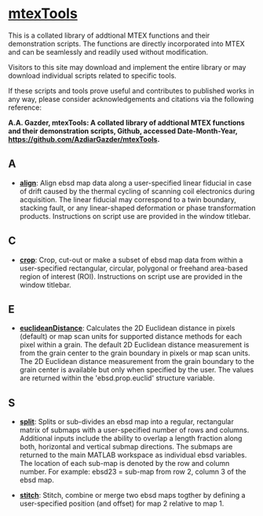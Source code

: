 # [**mtexTools**](https://github.com/AzdiarGazder/mtexTools)
This is a collated library of addtional MTEX functions and their demonstration scripts.
The functions are directly incorporated into MTEX and can be seamlessly and readily used without modification. 

Visitors to this site may download and implement the entire library or may download individual scripts related to specific tools. 

If these scripts and tools prove useful and contributes to published works in any way, please consider acknowledgements and citations via the following reference:

**A.A. Gazder, mtexTools: A collated library of addtional MTEX functions and their demonstration scripts, Github, accessed Date-Month-Year, <https://github.com/AzdiarGazder/mtexTools>.**


## A
- [**align**](https://github.com/AzdiarGazder/mtexTools/tree/main/align): Align ebsd map data along a user-specified linear fiducial in case of drift caused by the thermal cycling of scanning coil electronics during acquisition. The linear fiducial may correspond to a twin boundary, stacking fault, or any linear-shaped deformation or phase transformation products. Instructions on script use are provided in the window titlebar.

## C
- [**crop**](https://github.com/AzdiarGazder/mtexTools/tree/main/crop): Crop, cut-out or make a subset of ebsd map data from within a user-specified rectangular, circular, polygonal or freehand area-based region of interest (ROI). Instructions on script use are provided in the window titlebar.

## E
- [**euclideanDistance**](https://github.com/AzdiarGazder/mtexTools/tree/main/euclideanDistance): Calculates the 2D Euclidean distance in pixels (default) or map scan units for supported distance methods for each pixel within a grain. The default 2D Euclidean distance measurement is from the grain center to the grain boundary in pixels or map scan units. The 2D Euclidean distance measurement from the grain boundary to the grain center is available but only when specified by the user. The values are returned within the 'ebsd.prop.euclid' structure variable.

## S
- [**split**](https://github.com/AzdiarGazder/mtexTools/tree/main/split): Splits or sub-divides an ebsd map into a regular, rectangular matrix of submaps with a user-specified number of rows and columns. Additional inputs include the ability to overlap a length fraction along both, horizontal and vertical submap directions. The submaps are returned to the main MATLAB workspace as individual ebsd variables. The location of each sub-map is denoted by the row and column number. For example: ebsd23 = sub-map from row 2, column 3 of the ebsd map.

- [**stitch**](https://github.com/AzdiarGazder/mtexTools/tree/main/stitch): Stitch, combine or merge two ebsd maps togther by defining a user-specified position (and offset) for map 2 relative to map 1.





